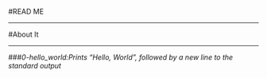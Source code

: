 #READ ME<br>
*************************
#About It
*************************
###*0-hello_world:Prints “Hello, World”, followed by a new line to the standard output*
